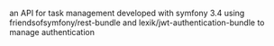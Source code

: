 an API for task management developed with symfony 3.4 using friendsofsymfony/rest-bundle and lexik/jwt-authentication-bundle to manage authentication

